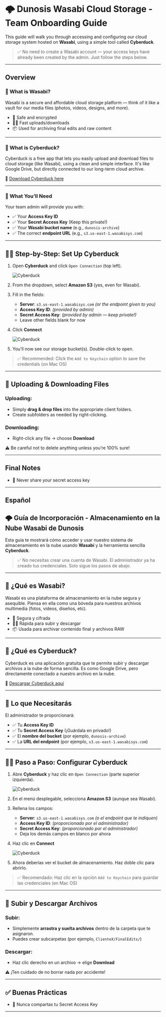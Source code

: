 # 🌩️ Dunosis Wasabi Cloud Storage - Team Onboarding Guide

This guide will walk you through accessing and configuring our cloud storage system hosted on **Wasabi**, using a simple tool called **Cyberduck**.

> ✅ No need to create a Wasabi account — your access keys have already been created by the admin. Just follow the steps below.

---
## Overview

### 📂 What is Wasabi?

Wasabi is a secure and affordable cloud storage platform — think of it like a vault for our media files (photos, videos, designs, and more).

- 🔐 Safe and encrypted  
- 🏃‍♀️ Fast uploads/downloads  
- 📦 Used for archiving final edits and raw content

---

### 🦆 What is Cyberduck?

Cyberduck is a free app that lets you easily upload and download files to cloud storage (like Wasabi), using a clean and simple interface. It's like Google Drive, but directly connected to our long-term cloud archive.

🔗 [Download Cyberduck here](https://cyberduck.io/)

---

### 🧰 What You’ll Need

Your team admin will provide you with:

- ✅ Your **Access Key ID**
- ✅ Your **Secret Access Key** (Keep this private!)
- ✅ Your **Wasabi bucket name** (e.g., `dunosis-archive`)
- ✅ The correct **endpoint URL** (e.g., `s3.us-east-1.wasabisys.com`)

---

## 🧑‍💻 Step-by-Step: Set Up Cyberduck

1. Open **Cyberduck** and click `Open Connection` (top left).

    ![Cyberduck](./assets/du-docs-cyberduck-config.png)

2. From the dropdown, select **Amazon S3** (yes, even for Wasabi).
3. Fill in the fields:
    - **Server**: `s3.us-east-1.wasabisys.com` *(or the endpoint given to you)*
    - **Access Key ID**: *(provided by admin)*
    - **Secret Access Key**: *(provided by admin — keep private!)*
    - Leave other fields blank for now
4. Click **Connect**

    ![Cyberduck](./assets/du-docs-cyberduck-config-end.png)

5. You’ll now see our storage bucket(s). Double-click to open.

> ✅ Recommended: Click the `Add to Keychain` option to save the credentials (on Mac OS)

---

## 📁 Uploading & Downloading Files

### Uploading:
- Simply **drag & drop files** into the appropriate client folders.
- Create subfolders as needed by right-clicking.

### Downloading:
- Right-click any file → choose **Download**

⚠️ Be careful not to delete anything unless you’re 100% sure!

---

## Final Notes
- 🔐 Never share your secret access key

---

## Español

## 🌩️ Guía de Incorporación - Almacenamiento en la Nube Wasabi de Dunosis

Esta guía te mostrará cómo acceder y usar nuestro sistema de almacenamiento en la nube usando **Wasabi** y la herramienta sencilla **Cyberduck**.

> ✅ No necesitas crear una cuenta de Wasabi. El administrador ya ha creado tus credenciales. Solo sigue los pasos de abajo.

---

## 📂 ¿Qué es Wasabi?

Wasabi es una plataforma de almacenamiento en la nube segura y asequible. Piensa en ella como una bóveda para nuestros archivos multimedia (fotos, videos, diseños, etc).

- 🔐 Segura y cifrada  
- 🏃‍♀️ Rápida para subir y descargar  
- 📦 Usada para archivar contenido final y archivos RAW

---

## 🦆 ¿Qué es Cyberduck?

Cyberduck es una aplicación gratuita que te permite subir y descargar archivos a la nube de forma sencilla. Es como Google Drive, pero directamente conectado a nuestro archivo en la nube.

🔗 [Descargar Cyberduck aquí](https://cyberduck.io/)

---

## 🧰 Lo que Necesitarás

El administrador te proporcionará:

- ✅ Tu **Access Key ID**
- ✅ Tu **Secret Access Key** (¡Guárdala en privado!)
- ✅ El **nombre del bucket** (por ejemplo, `dunosis-archive`)
- ✅ La **URL del endpoint** (por ejemplo, `s3.us-east-1.wasabisys.com`)

---

## 🧑‍💻 Paso a Paso: Configurar Cyberduck

1. Abre **Cyberduck** y haz clic en `Open Connection` (parte superior izquierda).

    ![Cyberduck](./assets/du-docs-cyberduck-config.png)

2. En el menú desplegable, selecciona **Amazon S3** (aunque sea Wasabi).
3. Rellena los campos:
   - **Server**: `s3.us-east-1.wasabisys.com` *(o el endpoint que te indiquen)*
   - **Access Key ID**: *(proporcionado por el administrador)*
   - **Secret Access Key**: *(proporcionado por el administrador)*
   - Deja los demás campos en blanco por ahora
4. Haz clic en **Connect**

    ![Cyberduck](./assets/du-docs-cyberduck-config-end.png)

5. Ahora deberías ver el bucket de almacenamiento. Haz doble clic para abrirlo.

> ✅ Recomendado: Haz clic en la opción `Add to Keychain` para guardar las credenciales (en Mac OS)

---

## 📁 Subir y Descargar Archivos

### Subir:
- Simplemente **arrastra y suelta archivos** dentro de la carpeta que te asignaron.
- Puedes crear subcarpetas (por ejemplo, `ClienteX/FinalEdits/`)

### Descargar:
- Haz clic derecho en un archivo → elige **Download**

⚠️ ¡Ten cuidado de no borrar nada por accidente!

---

## ✅ Buenas Prácticas
- 🔐 Nunca compartas tu Secret Access Key

---

